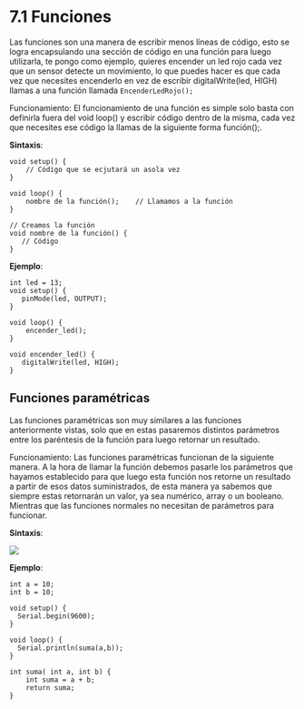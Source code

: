 # **7.1 Funciones**

Las funciones son una manera de escribir menos líneas de código, esto se logra encapsulando una sección de código en una función para luego utilizarla, te pongo como ejemplo, quieres encender un led rojo cada vez que un sensor detecte un movimiento, lo que puedes hacer es que cada vez que necesites encenderlo en vez de escribir digitalWrite(led, HIGH) llamas a una función llamada `EncenderLedRojo(); `

Funcionamiento: El funcionamiento de una función es simple solo basta con definirla fuera del void loop() y escribir código dentro de la misma, cada vez que necesites ese código la llamas de la siguiente forma función();.

**Sintaxis**:
```arduino
void setup() {
    // Código que se ecjutará un asola vez
}

void loop() {
    nombre de la función();    // Llamamos a la función
}

// Creamos la función
void nombre de la función() {
   // Código
}
```

**Ejemplo**:
```arduino
int led = 13;
void setup() {
   pinMode(led, OUTPUT);
}

void loop() {
    encender_led();
}

void encender_led() {
   digitalWrite(led, HIGH);
}
```

## **Funciones paramétricas**
Las funciones paramétricas son muy similares a las funciones anteriormente vistas, solo que en estas pasaremos distintos parámetros entre los paréntesis de la función para luego retornar un resultado.

Funcionamiento: Las funciones paramétricas funcionan de la siguiente manera. A la hora de llamar la función debemos pasarle los parámetros que hayamos establecido para que luego esta función nos retorne un resultado a partir de esos datos suministrados, de esta manera ya sabemos que siempre estas retornarán un valor, ya sea numérico, array o un booleano. Mientras que las funciones normales no necesitan de parámetros para funcionar.

**Sintaxis**:

![](https://i.imgur.com/W4liLoT.png)

**Ejemplo**:
```arduino
int a = 10;
int b = 10;

void setup() {
  Serial.begin(9600);
}

void loop() {
  Serial.println(suma(a,b));
}

int suma( int a, int b) {
    int suma = a + b;
    return suma;
}
```